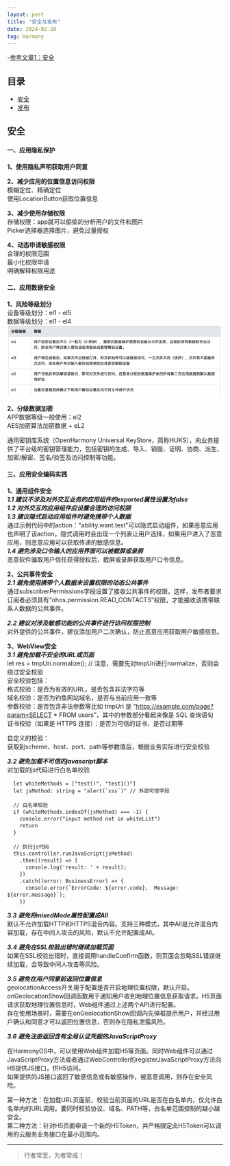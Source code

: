 ```yaml
---
layout: post
title: "安全与发布"
date: 2024-02-28
tag: Harmony
---
```


-[参考文章1：安全](https://developer.huawei.com/consumer/cn/doc/best-practices-V5/bpta-security-V5)    


## 目录
- [安全](#content1)   
- [发布](#content2)   


## <a id="content1">安全</a>

#### **一、应用隐私保护**  

**1、使用隐私声明获取用户同意**   

**2、减少应用的位置信息访问权限**          
模糊定位、精确定位       
使用LocationButton获取位置信息  


**3、减少使用存储权限**           
存储权限：app就可以偷偷的分析用户的文件和图片       
Picker选择器选择图片，避免过量授权     


**4、动态申请敏感权限**        
合理的权限范围       
最小化权限申请       
明确解释权限用途       


#### **二、应用数据安全**    

**1、风险等级划分**      
设备等级划分：el1 - el5           
数据等级划分：el1 - el4       
<img src="./images/harmony/7.png">  

**2、分级数据加密**    
APP数据等级一般使用：el2       
AES加密算法加密数据 + eL2      

通用密钥库系统（OpenHarmony Universal KeyStore，简称HUKS），向业务提供了平台级的密钥管理能力，包括密钥的生成、导入、销毁、证明、协商、派生、加密/解密、签名/验签及访问控制等功能。     

#### **三、应用安全编码实践**    

**1、通用组件安全**    
***1.1 建议不涉及对外交互业务的应用组件的exported属性设置为false***       
***1.2 对外交互的应用组件应设置合理的访问权限***           
***1.3 建议隐式启动应用组件时避免携带个人数据***   
通过示例代码中的action："ability.want.test"可以隐式启动组件，如果恶意应用也声明了该action，隐式调用时会出现一个列表让用户选择，如果用户进入了恶意应用，则恶意应用可以获取传递的敏感信息。      
***1.4 避免涉及口令输入的应用界面可以被截屏或录屏***    
恶意软件骗取用户信任获得授权后，截屏或录屏获取用户口令信息。      


**2、公共事件安全**   
***2.1 避免使用携带个人数据未设置权限的动态公共事件***    
通过subscriberPermissions字段设置了接收公共事件的权限，这样，发布者要求订阅者必须具有“ohos.permission.READ_CONTACTS”权限，才能接收该携带联系人数据的公共事件。    

***2.2 建议对涉及敏感功能的公共事件进行访问权限控制***   
对外提供的公共事件，建议添加用户二次确认，防止恶意应用获取用户敏感信息。    


**3、WebView安全**    
***3.1 避免加载不安全的URL或页面***    
let res = tmpUri.normalize(); // 注意，需要先对tmpUri进行normalize，否则会绕过安全校验   
安全校验包括：    
格式校验：是否为有效的URL，是否包含非法字符等        
域名校验：是否为钓鱼网站域名，是否与当前应用一致等       
参数校验：是否包含非法参数等比如 tmpUri 是 “https://example.com/page?param=SELECT * FROM users”，其中的参数部分看起来像是 SQL 查询语句          
证书校验（如果是 HTTPS 连接）：是否为可信的证书，是否过期等         

自定义的校验：     
获取到scheme、host、port、path等参数值后，根据业务实际进行安全校验    

***3.2 避免加载不可信的javascript脚本***    
对加载的js代码进行白名单校验    
```text
  let whiteMethods = ["test()", "test1()"]
  let jsMethod: string = "alert(`xss`)" // 外部可控字段
  
  // 白名单校验
  if (whiteMethods.indexOf(jsMethod) === -1) {
    console.error("input method not in whiteList")
    return
  }
  
  // 执行js代码
  this.controller.runJavaScript(jsMethod)
    .then((result) => {
      console.log('result: ' + result);
    })
    .catch((error: BusinessError) => {
      console.error(`ErrorCode: ${error.code},  Message: ${error.message}`);
    })
```

***3.3 避免将mixedMode属性配置成All***          
默认不允许加载HTTP和HTTPS混合内容。支持三种模式，其中All是允许混合内容加载，存在中间人攻击的风险，默认不允许配置成All。    

***3.4 避免在SSL校验出错时继续加载页面***    
如果在SSL校验出错时，直接调用handleConfirm函数，则页面会忽略SSL错误继续加载，会导致中间人攻击等风险。   

***3.5 避免在用户同意前返回位置信息***    
geolocationAccess开关用于配置是否开启地理位置权限，默认开启。onGeolocationShow回调函数用于通知用户收到地理位置信息获取请求。H5页面请求获取地理位置信息时，Web组件通过上述两个API进行配置。    
存在使用场景时，需要在onGeolocationShow回调内先弹框提示用户，并经过用户确认和同意才可以返回位置信息，否则存在隐私泄露风险。     

***3.6 避免注册返回含有全局认证凭据的JavaScriptProxy***   

在HarmonyOS中，可以使用Web组件加载H5等页面。同时Web组件可以通过JavaScriptProxy方法或者通过WebController的registerJavaScriptProxy方法向H5提供JS接口，供H5访问。    
如果提供的JS接口返回了敏感信息或有敏感操作，被恶意调用，则存在安全风险。    

第一种方法：在加载URL页面前，校验当前页面的URL是否在白名单内，仅允许白名单内的URL调用。要同时校验协议、域名、PATH等，白名单范围控制的越小越安全。       
第二种方法：针对H5页面申请一个新的H5Token，并严格限定此H5Token可以调用的云服务业务接口在最小范围内。    




----------
>  行者常至，为者常成！


